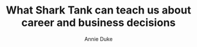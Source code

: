 ---
title: What Shark Tank can teach us about career and business decisions
publication: annieduke.com
article_url: https://www.annieduke.com/annies-analysis-newsletter/#what-shark-tank-can-teach-us-about-business-and-career-decisions
author: Annie Duke
thumbnail: annie_duke.png
publication_date: 12-01-2017
---